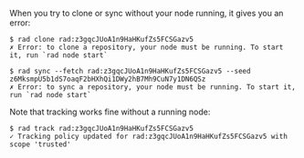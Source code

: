 When you try to clone or sync without your node running, it gives you an error:

``` ~bob (fail)
$ rad clone rad:z3gqcJUoA1n9HaHKufZs5FCSGazv5
✗ Error: to clone a repository, your node must be running. To start it, run `rad node start`
```

``` ~eve (fail)
$ rad sync --fetch rad:z3gqcJUoA1n9HaHKufZs5FCSGazv5 --seed z6MksmpU5b1dS7oaqF2bHXhQi1DWy2hB7Mh9CuN7y1DN6QSz
✗ Error: to sync a repository, your node must be running. To start it, run `rad node start`
```

Note that tracking works fine without a running node:

``` ~alice
$ rad track rad:z3gqcJUoA1n9HaHKufZs5FCSGazv5
✓ Tracking policy updated for rad:z3gqcJUoA1n9HaHKufZs5FCSGazv5 with scope 'trusted'
```
